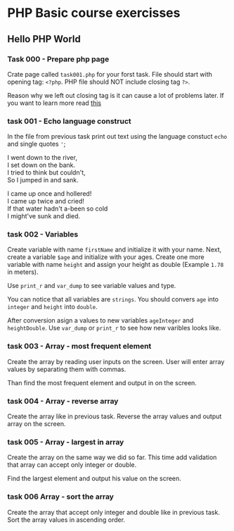 # PHP Basic course exercisses

## Hello PHP World

### Task 000 - Prepare php page

Crate page called `task001.php` for your forst task. File should start with opening tag: `<?php`. PHP file should NOT include closing tag `?>`.

Reason why we left out closing tag is it can cause a lot of problems later. If you want to learn more read [this](http://stackoverflow.com/questions/4410704/why-would-one-omit-the-close-tag#4499749)

### task 001 - Echo language construct

In the file from previous task print out text using the language constuct `echo` and single quotes `'`;

I went down to the river,  
I set down on the bank.  
I tried to think but couldn't,  
So I jumped in and sank.  

I came up once and hollered!  
I came up twice and cried!  
If that water hadn't a-been so cold  
I might've sunk and died.

### task 002 - Variables

Create variable with name `firstName` and initialize it with your name. Next, create a variable `$age` and initialize with your ages. Create one more variable with name `height` and assign your height as double (Example `1.78` in meters).

Use `print_r` and `var_dump` to see variable values and type.

You can notice that all variables are `strings`. You should convers `age` into `integer` and `height` into `double`.

After conversion asign a values to new variables `ageInteger` and `heightDouble`. Use `var_dump` or `print_r` to see how new varibles looks like. 


### task 003 - Array - most frequent element

Create the array by reading user inputs on the screen. User will enter array values by separating them with commas.

Than find the most frequent element and output in on the screen.

### task 004 - Array - reverse array

Create the array like in previous task. Reverse the array values and output array on the screen.

### task 005 - Array - largest in array

Create the array on the same way we did so far. This time add validation that array can accept only integer or double.

Find the largest element and output his value on the screen.

### task 006 Array - sort the array

Create the array that accept only integer and double like in previous task. Sort the array values in ascending order.